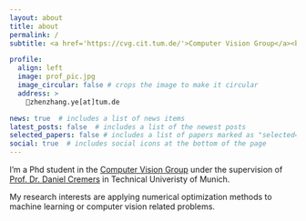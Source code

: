 ```yaml
---
layout: about
title: about
permalink: /
subtitle: <a href='https://cvg.cit.tum.de/'>Computer Vision Group</a><br> <a href='https://www.tum.de/en/'>Technical University of Munich</a>

profile:
  align: left
  image: prof_pic.jpg
  image_circular: false # crops the image to make it circular
  address: >
    📧zhenzhang.ye[at]tum.de

news: true  # includes a list of news items
latest_posts: false  # includes a list of the newest posts
selected_papers: false # includes a list of papers marked as "selected={true}"
social: true  # includes social icons at the bottom of the page
---
```

I’m a Phd student in the <a href='https://cvg.cit.tum.de/'>Computer Vision Group</a> under the supervision of <a href='https://vision.in.tum.de/members/cremers'>Prof. Dr. Daniel Cremers</a> in Technical Univeristy of Munich.

My research interests are applying numerical optimization methods to machine learning or computer vision related problems.

